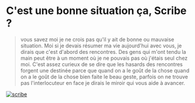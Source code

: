 # C'est une bonne situation ça, Scribe ?
> vous savez moi je ne crois pas qu'il y ait de bonne ou mauvaise situation. Moi si je devais résumer ma vie aujourd'hui avec vous, je dirais que c'est d'abord des rencontres. Des gens qui m'ont tendu la main peut être à un moment où je ne pouvais pas où j'étais seul chez moi. C'est assez curieux de se dire que les hasards des rencontres forgent une destinée parce que quand on a le goût de la chose quand on a le goût de la chose bien faite le beau geste, parfois on ne trouve pas l'interlocuteur en face je dirais le miroir qui vous aide à avancer.

[![scribe](https://s.yimg.com/ny/api/res/1.2/f.UjWsIUnsVgqaIodI.9ig--/YXBwaWQ9aGlnaGxhbmRlcjt3PTY0MDtoPTI3Mw--/https://s.yimg.com/os/creatr-uploaded-images/2023-01/2095f390-a0e0-11ed-9cb2-5a844c4c97ec)]()